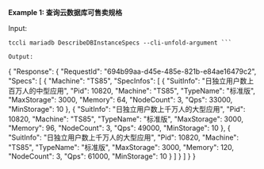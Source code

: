 **Example 1: 查询云数据库可售卖规格**



Input: 

```
tccli mariadb DescribeDBInstanceSpecs --cli-unfold-argument ```

Output: 
```
{
    "Response": {
        "RequestId": "694b99aa-d45e-485e-821b-e84ae16479c2",
        "Specs": [
            {
                "Machine": "TS85",
                "SpecInfos": [
                    {
                        "SuitInfo": "日独立用户数上百万人的中型应用",
                        "Pid": 10820,
                        "Machine": "TS85",
                        "TypeName": "标准版",
                        "MaxStorage": 3000,
                        "Memory": 64,
                        "NodeCount": 3,
                        "Qps": 33000,
                        "MinStorage": 10
                    },
                    {
                        "SuitInfo": "日独立用户数上千万人的大型应用",
                        "Pid": 10820,
                        "Machine": "TS85",
                        "TypeName": "标准版",
                        "MaxStorage": 3000,
                        "Memory": 96,
                        "NodeCount": 3,
                        "Qps": 49000,
                        "MinStorage": 10
                    },
                    {
                        "SuitInfo": "日独立用户数上千万人的大型应用",
                        "Pid": 10820,
                        "Machine": "TS85",
                        "TypeName": "标准版",
                        "MaxStorage": 3000,
                        "Memory": 120,
                        "NodeCount": 3,
                        "Qps": 61000,
                        "MinStorage": 10
                    }
                ]
            }
        ]
    }
}
```

